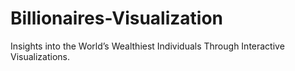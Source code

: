 # Billionaires-Visualization
Insights into the World’s Wealthiest Individuals Through Interactive Visualizations. 
